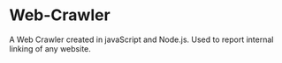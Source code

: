 # Web-Crawler
A Web Crawler created in javaScript and Node.js. Used to report internal linking of any website.
